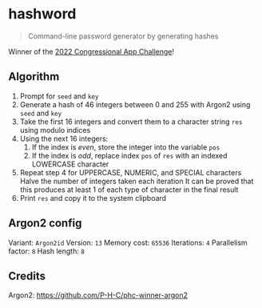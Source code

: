 # hashword

> Command-line password generator by generating hashes

Winner of the [2022 Congressional App Challenge](https://www.congressionalappchallenge.us/2022-winners/#Washington)!

## Algorithm

1. Prompt for `seed` and `key`
2. Generate a hash of 46 integers between 0 and 255 with Argon2 using `seed` and `key`
3. Take the first 16 integers and convert them to a character string `res` using modulo indices
4. Using the next 16 integers:
   1. If the index is _even_, store the integer into the variable `pos`
   2. If the index is _odd_, replace index `pos` of `res` with an indexed LOWERCASE character
5. Repeat step 4 for UPPERCASE, NUMERIC, and SPECIAL characters
   Halve the number of integers taken each iteration
   It can be proved that this produces at least 1 of each type of character in the final result
6. Print `res` and copy it to the system clipboard

## Argon2 config

Variant: `Argon2id`
Version: `13`
Memory cost: `65536`
Iterations: `4`
Parallelism factor: `8`
Hash length: `8`

## Credits

Argon2: https://github.com/P-H-C/phc-winner-argon2
